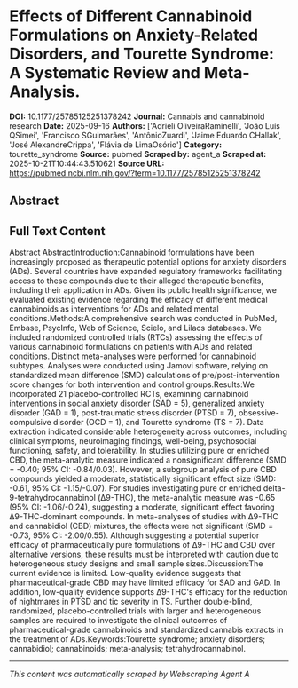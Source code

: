 # Effects of Different Cannabinoid Formulations on Anxiety-Related Disorders, and Tourette Syndrome: A Systematic Review and Meta-Analysis.

**DOI:** 10.1177/25785125251378242
**Journal:** Cannabis and cannabinoid research
**Date:** 2025-09-16
**Authors:** ['Adrieli OliveiraRaminelli', 'João Luís QSimei', 'Francisco SGuimarães', 'AntônioZuardi', 'Jaime Eduardo CHallak', 'José AlexandreCrippa', 'Flávia de LimaOsório']
**Category:** tourette_syndrome
**Source:** pubmed
**Scraped by:** agent_a
**Scraped at:** 2025-10-21T10:44:43.510621
**Source URL:** https://pubmed.ncbi.nlm.nih.gov/?term=10.1177/25785125251378242

## Abstract



## Full Text Content

Abstract AbstractIntroduction:Cannabinoid formulations have been increasingly proposed as therapeutic potential options for anxiety disorders (ADs). Several countries have expanded regulatory frameworks facilitating access to these compounds due to their alleged therapeutic benefits, including their application in ADs. Given its public health significance, we evaluated existing evidence regarding the efficacy of different medical cannabinoids as interventions for ADs and related mental conditions.Methods:A comprehensive search was conducted in PubMed, Embase, PsycInfo, Web of Science, Scielo, and Lilacs databases. We included randomized controlled trials (RTCs) assessing the effects of various cannabinoid formulations on patients with ADs and related conditions. Distinct meta-analyses were performed for cannabinoid subtypes. Analyses were conducted using Jamovi software, relying on standardized mean difference (SMD) calculations of pre/post-intervention score changes for both intervention and control groups.Results:We incorporated 21 placebo-controlled RCTs, examining cannabinoid interventions in social anxiety disorder (SAD = 5), generalized anxiety disorder (GAD = 1), post-traumatic stress disorder (PTSD = 7), obsessive-compulsive disorder (OCD = 1), and Tourette syndrome (TS = 7). Data extraction indicated considerable heterogeneity across outcomes, including clinical symptoms, neuroimaging findings, well-being, psychosocial functioning, safety, and tolerability. In studies utilizing pure or enriched CBD, the meta-analytic measure indicated a nonsignificant difference (SMD = -0.40; 95% CI: -0.84/0.03). However, a subgroup analysis of pure CBD compounds yielded a moderate, statistically significant effect size (SMD: -0.61, 95% CI: -1.15/-0.07). For studies investigating pure or enriched delta-9-tetrahydrocannabinol (Δ9-THC), the meta-analytic measure was -0.65 (95% CI: -1.06/-0.24), suggesting a moderate, significant effect favoring Δ9-THC-dominant compounds. In meta-analyses of studies with Δ9-THC and cannabidiol (CBD) mixtures, the effects were not significant (SMD = -0.73, 95% CI: -2.00/0.55). Although suggesting a potential superior efficacy of pharmaceutically pure formulations of Δ9-THC and CBD over alternative versions, these results must be interpreted with caution due to heterogeneous study designs and small sample sizes.Discussion:The current evidence is limited. Low-quality evidence suggests that pharmaceutical-grade CBD may have limited efficacy for SAD and GAD. In addition, low-quality evidence supports Δ9-THC's efficacy for the reduction of nightmares in PTSD and tic severity in TS. Further double-blind, randomized, placebo-controlled trials with larger and heterogeneous samples are required to investigate the clinical outcomes of pharmaceutical-grade cannabinoids and standardized cannabis extracts in the treatment of ADs.Keywords:Tourette syndrome; anxiety disorders; cannabidiol; cannabinoids; meta-analysis; tetrahydrocannabinol.

---
*This content was automatically scraped by Webscraping Agent A*
